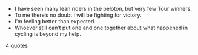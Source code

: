  - I have seen many lean riders in the peloton, but very few Tour winners.
 - To me there’s no doubt I will be fighting for victory.
 - I’m feeling better than expected.
 - Whoever still can’t put one and one together about what happened in cycling is beyond my help.

4 quotes